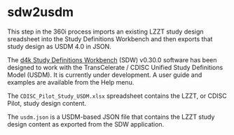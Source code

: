 # sdw2usdm

This step in the 360i process imports an existing LZZT study design sreadsheet into the Study Definitions Workbench
and then exports that study design as USDM 4.0 in JSON.

The [d4k Study Definitions Workbench](https://d4k-sdw.fly.dev/) (SDW) v0.30.0 software has been designed to work with 
the TransCelerate / CDISC Unified Study Definitions Model (USDM). It is currently under development. A user guide and
examples are available from the Help menu.

The `CDISC_Pilot_Study_USDM.xlsx` spreadsheet contains the LZZT, or CDISC Pilot, study design content.

The `usdm.json` is a USDM-based JSON file that contains the LZZT study design content as exported from the 
SDW application.